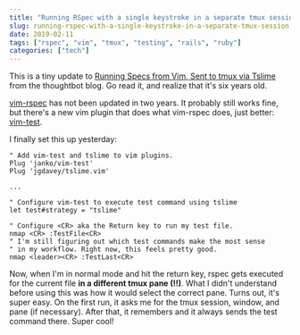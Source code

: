 ```yaml
---
title: "Running RSpec with a single keystroke in a separate tmux session"
slug: running-rspec-with-a-single-keystroke-in-a-separate-tmux-session
date: 2019-02-11
tags: ["rspec", "vim", "tmux", "testing", "rails", "ruby"]
categories: ["tech"]
---
```


This is a tiny update to [Running Specs from Vim, Sent to tmux via Tslime](https://thoughtbot.com/blog/running-specs-from-vim-sent-to-tmux-via-tslime) from the thoughtbot blog. Go read it, and realize that it's six years old.

[vim-rspec](https://github.com/thoughtbot/vim-rspec) has not been updated in two years. It probably still works fine, but there's a new vim plugin that does what vim-rspec does, just better: [vim-test](https://github.com/janko/vim-test).

I finally set this up yesterday:

```vim
" Add vim-test and tslime to vim plugins.
Plug 'janko/vim-test'
Plug 'jgdavey/tslime.vim'

...

" Configure vim-test to execute test command using tslime
let test#strategy = "tslime"

" Configure <CR> aka the Return key to run my test file.
nmap <CR> :TestFile<CR>
" I'm still figuring out which test commands make the most sense
" in my workflow. Right now, this feels pretty good.
nmap <leader><CR> :TestLast<CR>
```

Now, when I'm in normal mode and hit the return key, rspec gets executed for the current file **in a different tmux pane (!!)**. What I didn't understand before using this was how it would select the correct pane. Turns out, it's super easy. On the first run, it asks me for the tmux session, window, and pane (if necessary). After that, it remembers and it always sends the test command there. Super cool!
